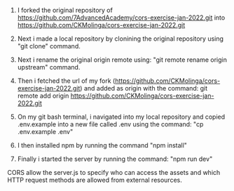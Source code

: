 <!-- DETAILED INSTALLATION STEPS  -->

1. I forked the original repository of https://github.com/7AdvancedAcademy/cors-exercise-jan-2022.git into https://github.com/CKMolinga/cors-exercise-jan-2022.git

2. Next i made a local repository by clonining the original repository using "git clone" command.

3. Next i rename the original origin remote using: "git remote rename origin upstream" command.

4. Then i fetched the url of my fork (https://github.com/CKMolinga/cors-exercise-jan-2022.git) and added as origin with the command: git remote add origin https://github.com/CKMolinga/cors-exercise-jan-2022.git

5. On my git bash terminal, i navigated into my local repository and copied .env.example into a new file called .env using the command: "cp .env.example .env"

6. I then installed npm by running the command "npm install"

7. Finally i started the server by running the command: "npm run dev"

<!-- USE OF CORS IN server.js  -->
CORS allow the server.js to specify who can access the assets and which HTTP request methods are allowed from external resources.